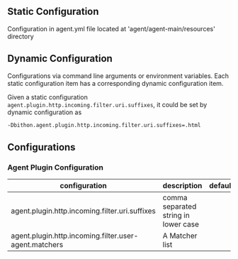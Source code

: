
## Static Configuration

Configuration in agent.yml file located at 'agent/agent-main/resources' directory

## Dynamic Configuration

Configurations via command line arguments or environment variables. 
Each static configuration item has a corresponding dynamic configuration item.

Given a static configuration `agent.plugin.http.incoming.filter.uri.suffixes`, it could be set by dynamic configuration as

```bash
-Dbithon.agent.plugin.http.incoming.filter.uri.suffixes=.html
```

## Configurations
### Agent Plugin Configuration

| configuration | description | default | example |
|---|---|---|---|
| agent.plugin.http.incoming.filter.uri.suffixes | comma separated string in lower case |  | .html,.json |
| agent.plugin.http.incoming.filter.user-agent.matchers | A Matcher list | | |
